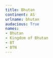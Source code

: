 ```yaml
---
title: Bhutan
continent: AS
urlname: bhutan
audacious: True
names:
- Bhutan
- Kingdom of Bhutan
- BT
- BTN
---
```


